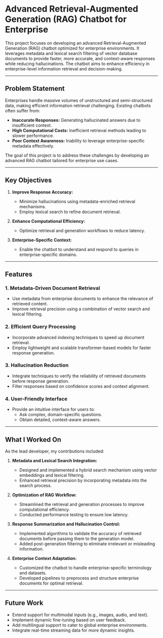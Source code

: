 # Advanced Retrieval-Augmented Generation (RAG) Chatbot for Enterprise

This project focuses on developing an advanced Retrieval-Augmented Generation (RAG) chatbot optimized for enterprise environments. It leverages metadata and lexical search filtering of vector database documents to provide faster, more accurate, and context-aware responses while reducing hallucinations. The chatbot aims to enhance efficiency in enterprise-level information retrieval and decision-making.

---

## Problem Statement
Enterprises handle massive volumes of unstructured and semi-structured data, making efficient information retrieval challenging. Existing chatbots often suffer from:

- **Inaccurate Responses:** Generating hallucinated answers due to insufficient context.
- **High Computational Costs:** Inefficient retrieval methods leading to slower performance.
- **Poor Context Awareness:** Inability to leverage enterprise-specific metadata effectively.

The goal of this project is to address these challenges by developing an advanced RAG chatbot tailored for enterprise use cases.

---

## Key Objectives
1. **Improve Response Accuracy:**
   - Minimize hallucinations using metadata-enriched retrieval mechanisms.
   - Employ lexical search to refine document retrieval.

2. **Enhance Computational Efficiency:**
   - Optimize retrieval and generation workflows to reduce latency.

3. **Enterprise-Specific Context:**
   - Enable the chatbot to understand and respond to queries in enterprise-specific domains.

---

## Features

### 1. Metadata-Driven Document Retrieval
- Use metadata from enterprise documents to enhance the relevance of retrieved content.
- Improve retrieval precision using a combination of vector search and lexical filtering.

### 2. Efficient Query Processing
- Incorporate advanced indexing techniques to speed up document retrieval.
- Employ lightweight and scalable transformer-based models for faster response generation.

### 3. Hallucination Reduction
- Integrate techniques to verify the reliability of retrieved documents before response generation.
- Filter responses based on confidence scores and context alignment.

### 4. User-Friendly Interface
- Provide an intuitive interface for users to:
  - Ask complex, domain-specific questions.
  - Obtain detailed, context-aware answers.

---

## What I Worked On
As the lead developer, my contributions included:

1. **Metadata and Lexical Search Integration:**
   - Designed and implemented a hybrid search mechanism using vector embeddings and lexical filtering.
   - Enhanced retrieval precision by incorporating metadata into the search process.

2. **Optimization of RAG Workflow:**
   - Streamlined the retrieval and generation processes to improve computational efficiency.
   - Conducted performance testing to ensure low latency.

3. **Response Summarization and Hallucination Control:**
   - Implemented algorithms to validate the accuracy of retrieved documents before passing them to the generation model.
   - Added post-generation filtering to eliminate irrelevant or misleading information.

4. **Enterprise Context Adaptation:**
   - Customized the chatbot to handle enterprise-specific terminology and datasets.
   - Developed pipelines to preprocess and structure enterprise documents for optimal retrieval.

---

## Future Work
- Extend support for multimodal inputs (e.g., images, audio, and text).
- Implement dynamic fine-tuning based on user feedback.
- Add multilingual support to cater to global enterprise environments.
- Integrate real-time streaming data for more dynamic insights.
